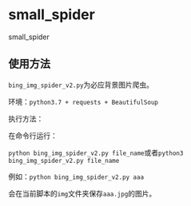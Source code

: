 # small_spider
small_spider



## 使用方法

`bing_img_spider_v2.py`为必应背景图片爬虫。

环境：`python3.7 + requests + BeautifulSoup`

执行方法：

在命令行运行：

`python bing_img_spider_v2.py file_name`或者`python3 bing_img_spider_v2.py file_name`

例如：`python bing_img_spider_v2.py aaa `

会在当前脚本的`img`文件夹保存`aaa.jpg`的图片。